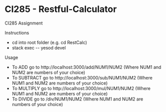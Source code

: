 # CI285 - Restful-Calculator
CI285 Assignment 

Instructions 
- cd into root folder (e.g. cd RestCalc)
- stack exec -- yesod devel

Usage
- To ADD go to http://localhost:3000/add/NUM1/NUM2 (Where NUM1 and NUM2 are numbers of your choice)
- To SUBTRACT go to http://localhost:3000/sub/NUM1/NUM2 (Where NUM1 and NUM2 are numbers of your choice)
- To MULTIPLY go to http://localhost:3000/mul/NUM1/NUM2 (Where NUM1 and NUM2 are numbers of your choice)
- To DIVIDE go to /div/NUM1/NUM2 (Where NUM1 and NUM2 are numbers of your choice)
